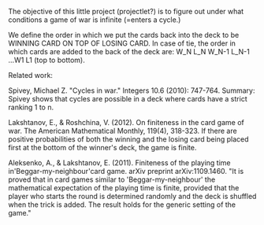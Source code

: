 The objective of this little project (projectlet?) is to figure out under what conditions a game of war is infinite (=enters a cycle.)

We define the order in which we put the cards back into the deck to be WINNING CARD ON TOP OF LOSING CARD. In case of tie, the order in which cards are added to the back of the deck are: W_N L_N W_N-1 L_N-1 ...W1 L1 (top to bottom). 

Related work: 

Spivey, Michael Z. "Cycles in war." Integers 10.6 (2010): 747-764. Summary: Spivey shows that cycles are possible in a deck where cards have a strict ranking 1 to n. 

Lakshtanov, E., & Roshchina, V. (2012). On finiteness in the card game of war. The American Mathematical Monthly, 119(4), 318-323. If there are positive probabilities of both the winning and the losing card being placed first at the bottom of the winner's deck, the game is finite.

Aleksenko, A., & Lakshtanov, E. (2011). Finiteness of the playing time in'Beggar-my-neighbour'card game. arXiv preprint arXiv:1109.1460. "It is proved that in card games similar to 'Beggar-my-neighbour' the mathematical expectation of the playing time is finite, provided that the player who starts the round is determined randomly and the deck is shuffled when the trick is added. The result holds for the generic setting of the game."
